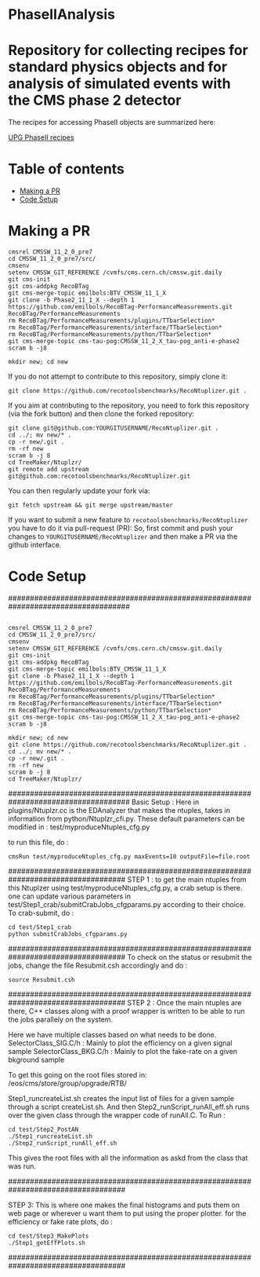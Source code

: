 # PhaseIIAnalysis
# Repository for collecting recipes for standard physics objects and for analysis of simulated events with the CMS phase 2 detector

The recipes for accessing PhaseII objects are summarized here:

[UPG PhaseII recipes](https://twiki.cern.ch/twiki/bin/view/CMS/PhaseIIFSObjectRecipes "UPG PhaseII recipes")

Table of contents
=================

  * [Making a PR](#makingPR)
  * [Code Setup](#setup)

Making a PR
=====

```
cmsrel CMSSW_11_2_0_pre7
cd CMSSW_11_2_0_pre7/src/
cmsenv
setenv CMSSW_GIT_REFERENCE /cvmfs/cms.cern.ch/cmssw.git.daily
git cms-init
git cms-addpkg RecoBTag
git cms-merge-topic emilbols:BTV_CMSSW_11_1_X
git clone -b Phase2_11_1_X --depth 1 https://github.com/emilbols/RecoBTag-PerformanceMeasurements.git RecoBTag/PerformanceMeasurements
rm RecoBTag/PerformanceMeasurements/plugins/TTbarSelection*
rm RecoBTag/PerformanceMeasurements/interface/TTbarSelection*
rm RecoBTag/PerformanceMeasurements/python/TTbarSelection*
git cms-merge-topic cms-tau-pog:CMSSW_11_2_X_tau-pog_anti-e-phase2
scram b -j8

mkdir new; cd new

```
If you do not attempt to contribute to this repository, simply clone it:
```
git clone https://github.com/recotoolsbenchmarks/RecoNtuplizer.git .
```

If you aim at contributing to the repository, you need to fork this repository (via the fork button) and then clone the forked repository:
```
git clone git@github.com:YOURGITUSERNAME/RecoNtuplizer.git .
cd ../; mv new/* .
cp -r new/.git .
rm -rf new
scram b -j 8
cd TreeMaker/Ntuplzr/
git remote add upstream git@github.com:recotoolsbenchmarks/RecoNtuplizer.git
```

You can then regularly update your fork via:
```
git fetch upstream && git merge upstream/master
```

If you want to submit a new feature to ```recotoolsbenchmarks/RecoNtuplizer``` you have to do it via pull-request (PR):
So, first commit and push your changes to ```YOURGITUSERNAME/RecoNtuplizer``` and then make a PR via the github interface. 


Code Setup
=====

####################################################################################
```

cmsrel CMSSW_11_2_0_pre7
cd CMSSW_11_2_0_pre7/src/
cmsenv
setenv CMSSW_GIT_REFERENCE /cvmfs/cms.cern.ch/cmssw.git.daily
git cms-init
git cms-addpkg RecoBTag
git cms-merge-topic emilbols:BTV_CMSSW_11_1_X
git clone -b Phase2_11_1_X --depth 1 https://github.com/emilbols/RecoBTag-PerformanceMeasurements.git RecoBTag/PerformanceMeasurements
rm RecoBTag/PerformanceMeasurements/plugins/TTbarSelection*
rm RecoBTag/PerformanceMeasurements/interface/TTbarSelection*
rm RecoBTag/PerformanceMeasurements/python/TTbarSelection*
git cms-merge-topic cms-tau-pog:CMSSW_11_2_X_tau-pog_anti-e-phase2
scram b -j8

mkdir new; cd new
git clone https://github.com/recotoolsbenchmarks/RecoNtuplizer.git .
cd ../; mv new/* .
cp -r new/.git .
rm -rf new
scram b -j 8
cd TreeMaker/Ntuplzr/
```
####################################################################################
Basic Setup : Here in plugins/Ntuplzr.cc is the EDAnalyzer that makes the ntuples, takes in information 
from python/Ntuplzr_cfi.py. These default parameters can be modified in :
test/myproduceNtuples_cfg.py

to run this file, do :  
```
cmsRun test/myproduceNtuples_cfg.py maxEvents=10 outputFile=file.root
```

###################################################################################
STEP 1 : to get the main ntuples from this Ntuplzer using test/myproduceNtuples_cfg.py, a crab setup is there. one can update 
        various parameters in test/Step1_crab/submitCrabJobs_cfgparams.py according to their choice. 
	To crab-submit, do : 

```
cd test/Step1_crab
python submitCrabJobs_cfgparams.py 
```
###################################################################################
To check on the status or resubmit the jobs, change the file Resubmit.csh accordingly and do :  
```
source Resubmit.csh
```

###################################################################################
STEP 2 : Once the main ntuples are there, C++ classes along with a proof wrapper is written to be able to run the jobs 
parallely on the system. 

Here we have multiple classes based on what needs to be done. 
SelectorClass_SIG.C/h : Mainly to plot the efficiency on a given signal sample 
SelectorClass_BKG.C/h : Mainly to plot the fake-rate  on a given bkground sample 


To get this going on the root files stored in: 
/eos/cms/store/group/upgrade/RTB/

Step1_runcreateList.sh creates the input list of files for a given sample through a script createList.sh.
And then Step2_runScript_runAll_eff.sh runs over the given class through the wrapper code of runAll.C.
To Run : 

```
cd test/Step2_PostAN
./Step1_runcreateList.sh
./Step2_runScript_runAll_eff.sh
```

This gives the root files with all the information as askd from the class that was run. 

###################################################################################

STEP 3: This is where one makes the final histograms and puts them on web page or wherever u want them to put using the proper plotter. 
for the efficiency or fake rate plots, do : 

```
cd test/Step3_MakePlots
./Step1_getEffPlots.sh
``` 	   
###################################################################################

